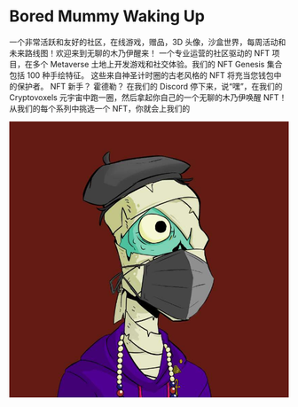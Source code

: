 # Bored Mummy Waking Up

一个非常活跃和友好的社区，在线游戏，赠品，3D 头像，沙盒世界，每周活动和未来路线图！欢迎来到无聊的木乃伊醒来！ 一个专业运营的社区驱动的 NFT 项目，在多个 Metaverse 土地上开发游戏和社交体验。我们的 NFT Genesis 集合包括 100 种手绘特征。 这些来自神圣计时圈的古老风格的 NFT 将充当您钱包中的保护者。 NFT 新手？ 霍德勒？ 在我们的 Discord 停下来，说“嘿”，在我们的 Cryptovoxels 元宇宙中跑一圈，然后拿起你自己的一个无聊的木乃伊唤醒 NFT！从我们的每个系列中挑选一个 NFT，你就会上我们的

![nft](1662199034461.jpg)
